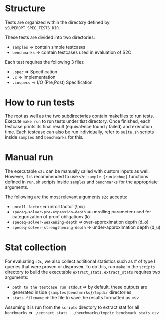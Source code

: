 # Structure
Tests are organized within the directory defined by `$SUPEROPT_SPEC_TESTS_DIR`.

These tests are divided into two directories:
  - `samples` => contain simple testcases
  - `benchmarks` => contain testcases used in evaluation of S2C

Each test requires the following 3 files:
  - `.spec` => Specification
  - `.c` => Implementation
  - `.iospecs` => I/O (Pre,Post) Specification

# How to run tests
The root as well as the two subdirectories contain makefiles to run tests.
Execute `make run` to run tests under that directory.
Once finished, each testcase prints its final result (equivalence found / failed) and execution time.
Each testcase can also be run individually, refer to `suite.sh` scripts inside `samples` and `benchmarks` for this.

# Manual run
The executable `s2c` can be manually called with custom inputs as well.
However, it is recommended to use `s2c_sample_{run|debug}` functions defined in `run.sh` scripts inside `samples` and `benchmarks` for the appropriate arguments.

The following are the most relevant arguments `s2c` accepts:
- `unroll-factor` => unroll factor (\mu)
- `speceq-solver-pre-expansion-depth` => unrolling parameter used for categorization of proof obligations (k)
- `speceq-solver-weakening-depth` => over-approximation depth (d_o)
- `speceq-solver-strengthening-depth` => under-approximation depth (d_u)

# Stat collection
For evaluating `s2c`, we also collect additional statistics such as # of type I queries that were proven or disproven.
To do this, run `make` in the `scripts` directory to build the executable `extract_stats`.
`extract_stats` requires two arguments:
- `path to the testcase run stdout` => by default, these outputs are generated inside `{samples|benchmarks}/tmpdir` directories
- `stats filename` => the file to save the results formatted as csv

Assuming it is run from the `scripts` directory to extract stat for all `benchmarks` => `./extract_stats ../benchmarks/tmpdir benchmark_stats.csv`
